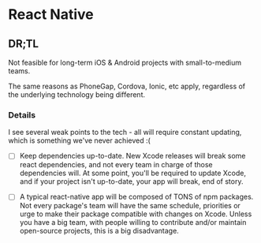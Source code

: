 # React Native

## DR;TL

Not feasible for long-term iOS & Android projects with small-to-medium teams.

The same reasons as PhoneGap, Cordova, Ionic, etc apply, regardless of the underlying technology being different.

### Details

I see several weak points to the tech - all will require constant updating, which is something we've never achieved :(

- [ ] Keep dependencies up-to-date. New Xcode releases will break some react dependencies,
      and not every team in charge of those dependencies will. At some point, you'll be required to update Xcode, and if
      your project isn't up-to-date, your app will break, end of story.
- [ ] A typical react-native app will be composed of TONS of npm packages. Not every package's team will have the same
      schedule, priorities or urge to make their package compatible with changes on Xcode. Unless you have a big team,
      with people willing to contribute and/or maintain open-source projects, this is a big disadvantage.


